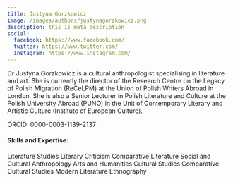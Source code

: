 ```yaml
---
title: Justyna Gorzkowicz
image: /images/authors/justynagorzkowicz.png
description: this is meta description
social:
  facebook: https://www.facebook.com/
  twitter: https://www.twitter.com/
  instagram: https://www.instagram.com/
---
```


Dr Justyna Gorzkowicz is a cultural anthropologist specialising in literature and art. She is currently the director of the Research Centre on the Legacy of Polish Migration (ReCeLPM) at the Union of Polish Writers Abroad in London. She is also a Senior Lecturer in Polish Literature and Culture at the Polish University Abroad (PUNO) in the Unit of Contemporary Literary and Artistic Culture (Institute of European Culture). 

ORCID: 0000-0003-1139-2137

#### Skills and Expertise:

Literature Studies
Literary Criticism
Comparative Literature
Social and Cultural Anthropology
Arts and Humanities
Cultural Studies
Comparative Cultural Studies
Modern Literature
Ethnography